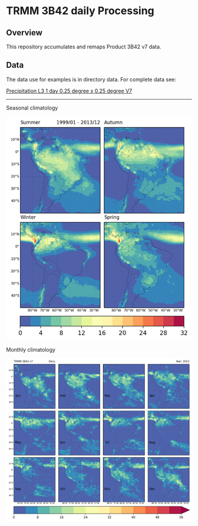TRMM 3B42 daily Processing
=================================================
Overview
---
This repository accumulates and remaps Product 3B42 v7 data.

Data
----
The data use for examples is in directory data. For complete data see:

[Precipitation L3 1 day 0.25 degree x 0.25 degree V7](https://disc.gsfc.nasa.gov/datasets/TRMM_3B42_Daily_7/summary?keywords=3B42%20v7%20daily)

-------------------------------------
Seasonal climatology
<div align="center">
  <img src="https://raw.githubusercontent.com/mhacarthur/TRMM_processing/main/images/3B42_Season_climatology.png" alt="Seasonal_Climatology" />
</div>

Monthly climatology
<div align="center">
  <img src="https://raw.githubusercontent.com/mhacarthur/TRMM_processing/main/images/3B42_2013_Monthly_Seasonal.png" alt="Monthly_Climatology" />
</div>